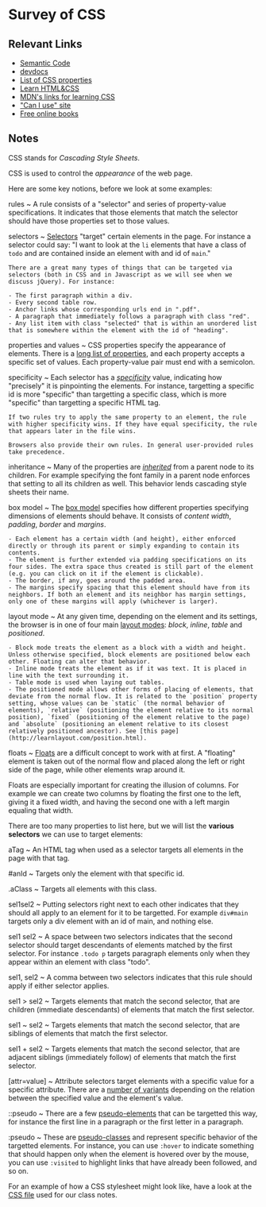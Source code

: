 # Survey of CSS

## Relevant Links

- [Semantic Code](https://boagworld.com/dev/semantic-code-what-why-how/)
- [devdocs](http://devdocs.io/)
- [List of CSS properties](https://developer.mozilla.org/en-US/docs/Web/CSS/Reference)
- [Learn HTML&CSS](http://learn.shayhowe.com/html-css/)
- [MDN's links for learning CSS](https://developer.mozilla.org/en-US/learn/css)
- ["Can I use" site](http://caniuse.com/)
- [Free online books](https://github.com/vhf/free-programming-books/blob/master/free-programming-books.md#html--css)

## Notes

CSS stands for *Cascading Style Sheets*.

CSS is used to control the *appearance* of the web page.

Here are some key notions, before we look at some examples:

rules
  ~ A rule consists of a "selector" and series of property-value specifications. It indicates that those elements that match the selector should have those properties set to those values.

selectors
  ~ [Selectors](https://developer.mozilla.org/en-US/docs/Web/CSS/Reference#Selectors) "target" certain elements in the page. For instance a selector could say: "I want to look at the `li` elements that have a class of `todo` and are contained inside an element with and id of `main`."

    There are a great many types of things that can be targeted via selectors (both in CSS and in Javascript as we will see when we discuss jQuery). For instance:

    - The first paragraph within a div.
    - Every second table row.
    - Anchor links whose corresponding urls end in ".pdf".
    - A paragraph that immediately follows a paragraph with class "red".
    - Any list item with class "selected" that is within an unordered list that is somewhere within the element with the id of "heading".

properties and values
  ~ CSS properties specify the appearance of elements. There is a [long list of properties](https://developer.mozilla.org/en-US/docs/Web/CSS/Reference), and each property accepts a specific set of values. Each property-value pair must end with a semicolon.

specificity
  ~ Each selector has a *[specificity](https://developer.mozilla.org/en-US/docs/Web/CSS/Specificity)* value, indicating how "precisely" it is pinpointing the elements. For instance, targetting a specific id is more "specific" than targetting a specific class, which is more "specific" than targetting a specific HTML tag.

    If two rules try to apply the same property to an element, the rule with higher specificity wins. If they have equal specificity, the rule that appears later in the file wins.

    Browsers also provide their own rules. In general user-provided rules take precedence.

inheritance
  ~ Many of the properties are *[inherited](https://developer.mozilla.org/en-US/docs/Web/CSS/inheritance)* from a parent node to its children. For example specifying the font family in a parent node enforces that setting to all its children as well. This behavior lends cascading style sheets their name.

box model
  ~ The [box model](https://developer.mozilla.org/en-US/docs/Web/CSS/box_model) specifies how different properties specifying dimensions of elements should behave. It consists of *content width*, *padding*, *border* and *margins*.

    - Each element has a certain width (and height), either enforced directly or through its parent or simply expanding to contain its contents.
    - The element is further extended via padding specifications on its four sides. The extra space thus created is still part of the element (e.g. you can click on it if the element is clickable).
    - The border, if any, goes around the padded area.
    - The margins specify spacing that this element should have from its neighbors. If both an element and its neighbor has margin settings, only one of these margins will apply (whichever is larger).

layout mode
  ~ At any given time, depending on the element and its settings, the browser is in one of four main [layout modes](https://developer.mozilla.org/en-US/docs/Web/CSS/Layout_mode): *block*, *inline*, *table* and *positioned*.

    - Block mode treats the element as a block with a width and height. Unless otherwise specified, block elements are positioned below each other. Floating can alter that behavior.
    - Inline mode treats the element as if it was text. It is placed in line with the text surrounding it.
    - Table mode is used when laying out tables.
    - The positioned mode allows other forms of placing of elements, that deviate from the normal flow. It is related to the `position` property setting, whose values can be `static` (the normal behavior of elements), `relative` (positioning the element relative to its normal position), `fixed` (positioning of the element relative to the page) and `absolute` (positioning an element relative to its closest relatively positioned ancestor). See [this page](http://learnlayout.com/position.html).

floats
  ~ [Floats](https://developer.mozilla.org/en-US/docs/Web/CSS/float) are a difficult concept to work with at first. A "floating" element is taken out of the normal flow and placed along the left or right side of the page, while other elements wrap around it.

  Floats are especially important for creating the illusion of columns. For example we can create two columns by floating the first one to the left, giving it a fixed width, and having the second one with a left margin equaling that width.

There are too many properties to list here, but we will list the **various selectors** we can use to target elements:

aTag
  ~ An HTML tag when used as a selector targets all elements in the page with that tag.

\#anId
  ~ Targets only the element with that specific id.

\.aClass
  ~ Targets all elements with this class.

sel1sel2
  ~ Putting selectors right next to each other indicates that they should all apply to an element for it to be targetted. For example `div#main` targets only a div element with an id of main, and nothing else.

sel1 sel2
  ~ A space between two selectors indicates that the second selector should target descendants of elements matched by the first selector. For instance `.todo p` targets paragraph elements only when they appear within an element with class "todo".

sel1, sel2
  ~ A comma between two selectors indicates that this rule should apply if either selector applies.

sel1 \> sel2
  ~ Targets elements that match the second selector, that are children (immediate descendants) of elements that match the first selector.

sel1 \~ sel2
  ~ Targets elements that match the second selector, that are siblings of elements that match the first selector.

sel1 \+ sel2
  ~ Targets elements that match the second selector, that are adjacent siblings (immediately follow) of elements that match the first selector.

[attr=value]
  ~ Attribute selectors target elements with a specific value for a specific attribute. There are a [number of variants](https://developer.mozilla.org/en-US/docs/Web/CSS/Attribute_selectors) depending on the relation between the specified value and the element's value.

::pseudo
  ~ There are a few [pseudo-elements](https://developer.mozilla.org/en-US/docs/Web/CSS/Pseudo-elements) that can be targetted this way, for instance the first line in a paragraph or the first letter in a paragraph.

:pseudo
  ~ These are [pseudo-classes](https://developer.mozilla.org/en-US/docs/Web/CSS/pseudo-classes) and represent specific behavior of the targetted elements. For instance, you can use `:hover` to indicate something that should happen only when the element is hovered over by the mouse, you can use `:visited` to highlight links that have already been followed, and so on.

For an example of how a CSS stylesheet might look like, have a look at the [CSS file](https://github.com/skiadas/skiadas.github.io/blob/master/css/course.css) used for our class notes.
